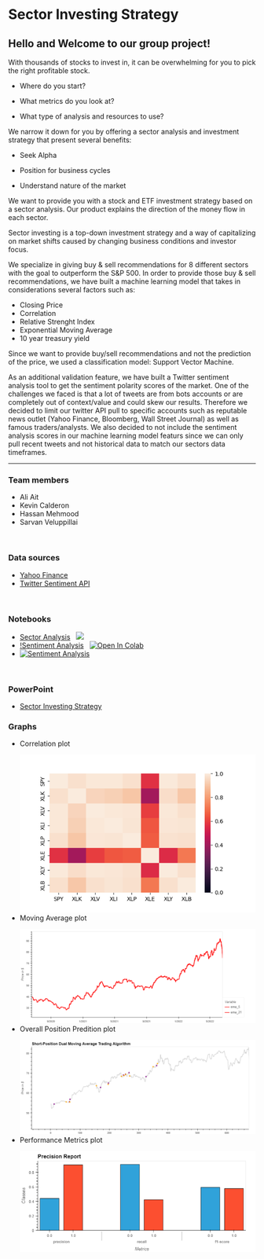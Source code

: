 # Sector Investing Strategy

## Hello and Welcome to our group project! 

With thousands of stocks to invest in, it can be overwhelming for you to pick the right profitable stock. 

- Where do you start? 

- What metrics do you look at?

- What type of analysis and resources to use?

We narrow it down for you by offering a sector analysis and investment strategy that present several benefits: 

- Seek Alpha

- Position for business cycles

- Understand nature of the market

We want to provide you with a stock and ETF investment strategy based on a sector analysis.  Our product explains the direction of the money flow in each sector.

Sector investing is a top-down investment strategy  and a way of capitalizing on market shifts caused by changing business conditions and investor focus.

We specialize in giving buy & sell recommendations for 8 different sectors with the goal to outperform the S&P 500. In order to provide those buy & sell recommendations, we have built a machine learning model that takes in considerations several factors such as:

- Closing Price
- Correlation
- Relative Strenght Index 
- Exponential Moving Average
- 10 year treasury yield

Since we want to provide buy/sell recommendations and not the prediction of the price, we used a classification model: Support Vector Machine. 

As an additional validation feature, we have built a Twitter sentiment analysis tool to get the sentiment polarity scores of the market. One of the challenges we faced is that a lot of tweets are from bots accounts or are completely out of context/value and could skew our results. Therefore we decided to limit our twitter API pull to specific accounts such as reputable news outlet (Yahoo Finance, Bloomberg, Wall Street Journal) as well as famous traders/analysts. We also decided to not include the sentiment analysis scores in our machine learning model featurs since we can only pull recent tweets and not historical data to match our sectors data timeframes. 
___

### Team members
   - Ali Ait
   - Kevin Calderon
   - Hassan Mehmood
   - Sarvan Veluppillai

<p>&nbsp;</p>

### Data sources
- [Yahoo Finance](https://ca.finance.yahoo.com/)
- [Twitter Sentiment API](https://developer.twitter.com/en/docs/tutorials/how-to-analyze-the-sentiment-of-your-own-tweets)


<p>&nbsp;</p>

### Notebooks
- [Sector Analysis](Notebook_Files/Model_Analysis.ipynb) &nbsp; <a href="https://share.streamlit.io/nithy29/project-2/main/Notebook_Files/Model_Analysis.py" target="_parent"><img src="https://static.streamlit.io/badges/streamlit_badge_black_white.svg"/></a>
- [!Sentiment Analysis](Notebook_Files/Sentiment_Analysis.ipynb) &nbsp; <a href="https://colab.research.google.com/github/Nithy29/Project-2/blob/main/Notebook_Files/Sentiment_Analysis.ipynb" target="_parent"><img src="https://colab.research.google.com/assets/colab-badge.svg" alt="Open In Colab"/></a>
- [![Sentiment Analysis](https://colab.research.google.com/assets/colab-badge.svg)](https://colab.research.google.com/github/Nithy29/Project-2/blob/main/Notebook_Files/Sentiment_Analysis.ipynb)

<p>&nbsp;</p>

### PowerPoint
- [Sector Investing Strategy](https://github.com/Nithy29/Project-2/blob/main/Startup%20Presentation%20Deck.pdf)

### Graphs
- Correlation plot <p></p>
![Correlation plot of Stocks](images/correlation_map.png)
- Moving Average plot <p></p>
![Moving Average plot](images/ema_plot.png)
- Overall Position Predition plot <p></p>
![Overall Position Predition plot](images/overall_plot.png)
- Performance Metrics plot <p></p>
![Performance Metrics](images/Performance_Metrics.png)
